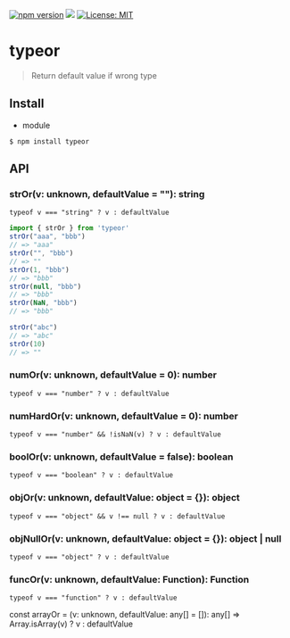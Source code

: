 [![npm version](https://badge.fury.io/js/typeor.svg)](https://badge.fury.io/js/typeor)
![](https://github.com/elzup/typeor/workflows/Node%20CI/badge.svg)
[![License: MIT](https://img.shields.io/badge/License-MIT-yellow.svg)](https://opensource.org/licenses/MIT)


# typeor

> Return default value if wrong type

## Install

- module

```
$ npm install typeor
```



## API

### strOr(v: unknown, defaultValue = ""): string

`typeof v === "string" ? v : defaultValue`

```ts
import { strOr } from 'typeor'
strOr("aaa", "bbb")
// => "aaa"
strOr("", "bbb")
// => ""
strOr(1, "bbb")
// => "bbb"
strOr(null, "bbb")
// => "bbb"
strOr(NaN, "bbb")
// => "bbb"

strOr("abc")
// => "abc"
strOr(10)
// => ""
```

### numOr(v: unknown, defaultValue = 0): number

`typeof v === "number" ? v : defaultValue`

### numHardOr(v: unknown, defaultValue = 0): number

`typeof v === "number" && !isNaN(v) ? v : defaultValue`

### boolOr(v: unknown, defaultValue = false): boolean

`typeof v === "boolean" ? v : defaultValue`

### objOr(v: unknown, defaultValue: object = {}): object

`typeof v === "object" && v !== null ? v : defaultValue`

### objNullOr(v: unknown, defaultValue: object = {}): object | null

`typeof v === "object" ? v : defaultValue`

### funcOr(v: unknown, defaultValue: Function): Function

`typeof v === "function" ? v : defaultValue`

const arrayOr = (v: unknown, defaultValue: any[] = []): any[] =>
  Array.isArray(v) ? v : defaultValue
